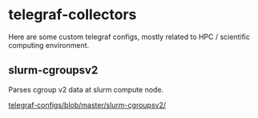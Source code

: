 # telegraf-collectors

Here are some custom telegraf configs, mostly related to HPC / scientific computing environment.

## slurm-cgroupsv2

Parses cgroup v2 data at slurm compute node.

[telegraf-configs/blob/master/slurm-cgroupsv2/](/slurm-cgroupsv2/)
